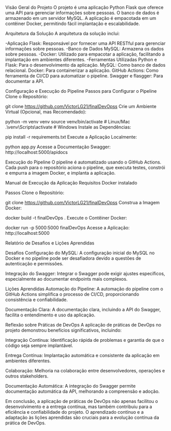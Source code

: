 Visão Geral do Projeto
O projeto é uma aplicação Python Flask que oferece uma API para gerenciar informações sobre pessoas. O banco de dados é armazenado em um servidor MySQL. A aplicação é empacotada em um contêiner Docker, permitindo fácil implantação e escalabilidade.

Arquitetura da Solução
A arquitetura da solução inclui:

-Aplicação Flask: Responsável por fornecer uma API RESTful para gerenciar informações sobre pessoas.
-Banco de Dados MySQL: Armazena os dados sobre pessoas.
-Docker: Utilizado para empacotar a aplicação, facilitando a implantação em ambientes diferentes.
-Ferramentas Utilizadas
    Python e Flask: Para o desenvolvimento da aplicação.
    MySQL: Como banco de dados relacional.
    Docker: Para containerizar a aplicação.
    GitHub Actions: Como ferramenta de CI/CD para automatizar o pipeline.
    Swagger e flasgger: Para documentar a API.

Configuração e Execução do Pipeline
Passos para Configurar o Pipeline
Clone o Repositório:

git clone https://github.com/VictorLG21/finalDevOpss
Crie um Ambiente Virtual (Opcional, mas Recomendado):

python -m venv venv
source venv/bin/activate  # Linux/Mac
.\venv\Scripts\activate   # Windows
Instale as Dependências:

pip install -r requirements.txt
Execute a Aplicação Localmente:

python app.py
Acesse a Documentação Swagger:
http://localhost:5000/apidocs

Execução do Pipeline
O pipeline é automatizado usando o GitHub Actions. Cada push para o repositório aciona o pipeline, que executa testes, constrói e empurra a imagem Docker, e implanta a aplicação.

Manual de Execução da Aplicação
Requisitos
Docker instalado

Passos
Clone o Repositório:

git clone https://github.com/VictorLG21/finalDevOpss
Construa a Imagem Docker:

docker build -t finalDevOps .
Execute o Contêiner Docker:

docker run -p 5000:5000 finalDevOps
Acesse a Aplicação:
http://localhost:5000

Relatório de Desafios e Lições Aprendidas

Desafios
Configuração do MySQL: A configuração inicial do MySQL no Docker e no pipeline pode ser desafiadora devido a questões de autenticação e permissões.

Integração do Swagger: Integrar o Swagger pode exigir ajustes específicos, especialmente ao documentar endpoints mais complexos.

Lições Aprendidas
Automação do Pipeline: A automação do pipeline com o GitHub Actions simplifica o processo de CI/CD, proporcionando consistência e confiabilidade.

Documentação Clara: A documentação clara, incluindo a API do Swagger, facilita o entendimento e uso da aplicação.

Reflexão sobre Práticas de DevOps
A aplicação de práticas de DevOps no projeto demonstrou benefícios significativos, incluindo:

Integração Contínua: Identificação rápida de problemas e garantia de que o código seja sempre implantável.

Entrega Contínua: Implantação automática e consistente da aplicação em ambientes diferentes.

Colaboração: Melhoria na colaboração entre desenvolvedores, operações e outros stakeholders.

Documentação Automática: A integração do Swagger permite documentação automática da API, melhorando a compreensão e adoção.

Em conclusão, a aplicação de práticas de DevOps não apenas facilitou o desenvolvimento e a entrega contínua, mas também contribuiu para a eficiência e confiabilidade do projeto. O aprendizado contínuo e a adaptação às lições aprendidas são cruciais para a evolução contínua da prática de DevOps.